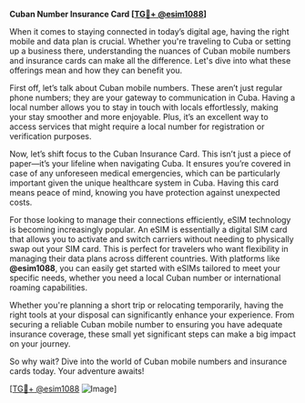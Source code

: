 **Cuban Number Insurance Card [[TG💪+ @esim1088](https://t.me/s/esim1088)]**

When it comes to staying connected in today’s digital age, having the right mobile and data plan is crucial. Whether you're traveling to Cuba or setting up a business there, understanding the nuances of Cuban mobile numbers and insurance cards can make all the difference. Let's dive into what these offerings mean and how they can benefit you.

First off, let’s talk about Cuban mobile numbers. These aren’t just regular phone numbers; they are your gateway to communication in Cuba. Having a local number allows you to stay in touch with locals effortlessly, making your stay smoother and more enjoyable. Plus, it’s an excellent way to access services that might require a local number for registration or verification purposes.

Now, let’s shift focus to the Cuban Insurance Card. This isn’t just a piece of paper—it’s your lifeline when navigating Cuba. It ensures you’re covered in case of any unforeseen medical emergencies, which can be particularly important given the unique healthcare system in Cuba. Having this card means peace of mind, knowing you have protection against unexpected costs.

For those looking to manage their connections efficiently, eSIM technology is becoming increasingly popular. An eSIM is essentially a digital SIM card that allows you to activate and switch carriers without needing to physically swap out your SIM card. This is perfect for travelers who want flexibility in managing their data plans across different countries. With platforms like **@esim1088**, you can easily get started with eSIMs tailored to meet your specific needs, whether you need a local Cuban number or international roaming capabilities.

Whether you're planning a short trip or relocating temporarily, having the right tools at your disposal can significantly enhance your experience. From securing a reliable Cuban mobile number to ensuring you have adequate insurance coverage, these small yet significant steps can make a big impact on your journey.

So why wait? Dive into the world of Cuban mobile numbers and insurance cards today. Your adventure awaits! 

[[TG💪+ @esim1088](https://t.me/s/esim1088) ![Image](https://i.postimg.cc/Y0z9fWf4/image.png)]